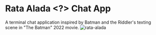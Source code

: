 # Rata Alada <?> Chat App

A terminal chat application inspired by Batman and the Riddler's texting scene in "The Batman"  2022 movie.
![rata-alada](https://user-images.githubusercontent.com/83048295/174564148-e6695db3-0b9d-4b57-95d5-0d1c40839a81.png)
